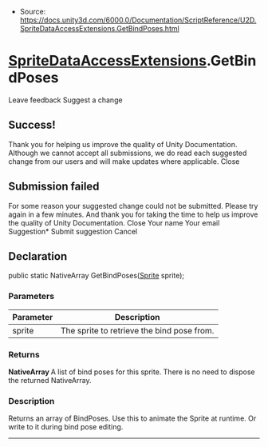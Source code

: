 * Source: https://docs.unity3d.com/6000.0/Documentation/ScriptReference/U2D.SpriteDataAccessExtensions.GetBindPoses.html

#  [SpriteDataAccessExtensions](https://docs.unity3d.com/6000.0/Documentation/ScriptReference/U2D.SpriteDataAccessExtensions.html).GetBindPoses
Leave feedback
Suggest a change
## Success!
Thank you for helping us improve the quality of Unity Documentation. Although we cannot accept all submissions, we do read each suggested change from our users and will make updates where applicable.
Close
## Submission failed
For some reason your suggested change could not be submitted. Please <a>try again</a> in a few minutes. And thank you for taking the time to help us improve the quality of Unity Documentation.
Close
Your name Your email Suggestion* Submit suggestion
Cancel
## Declaration
public static NativeArray<Matrix4x4> GetBindPoses([Sprite](https://docs.unity3d.com/6000.0/Documentation/ScriptReference/Sprite.html) sprite); 
### Parameters
Parameter | Description  
---|---  
sprite | The sprite to retrieve the bind pose from.  
### Returns
**NativeArray <Matrix4x4>** A list of bind poses for this sprite. There is no need to dispose the returned NativeArray. 
### Description
Returns an array of BindPoses.
Use this to animate the Sprite at runtime. Or write to it during bind pose editing.
* * *
